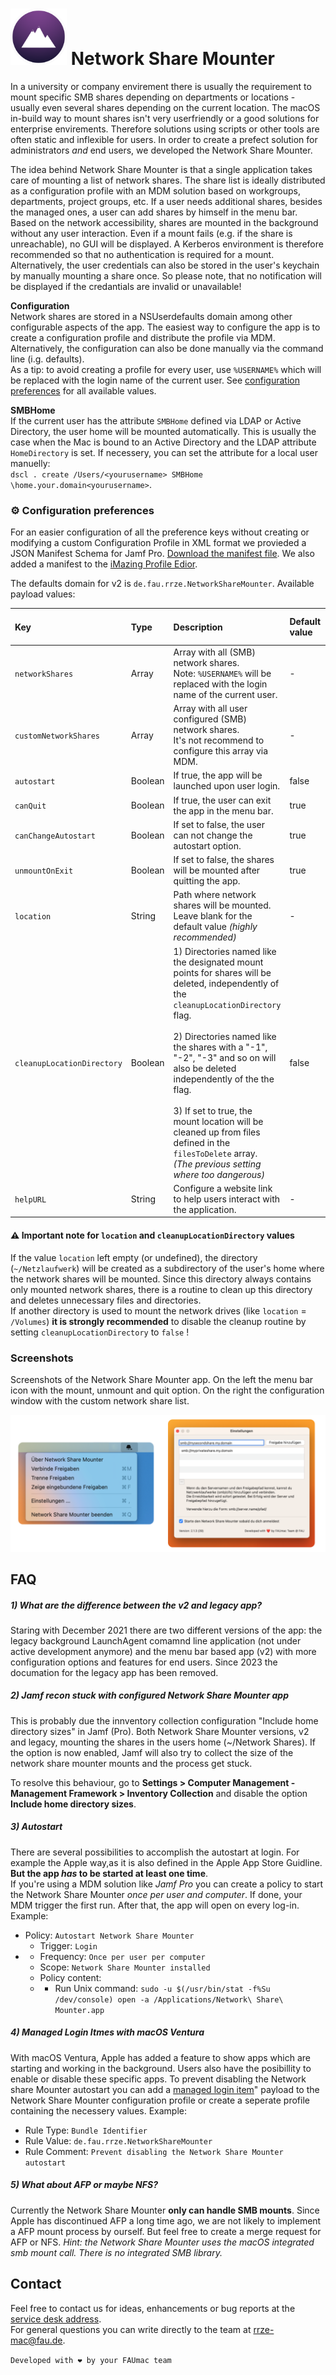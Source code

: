 # <img src="networkShareMounter.png" alt="drawing" width="90px"/> Network Share Mounter 

In a university or company envirement there is usually the requirement to mount specific SMB shares depending on departments or locations - usually even several shares depending on the current location. The macOS in-build way to mount shares isn't very userfriendly or a good solutions for enterprise envirements. Therefore solutions using scripts or other tools are often static and inflexible for users. In order to create a prefect solution for administrators _and_ end users, we developed the Network Share Mounter.

The idea behind Network Share Mounter is that a single application takes care of mounting a list of network shares. The share list is ideally distributed as a configuration profile with an MDM solution based on workgroups, departments, project groups, etc. If a user needs additional shares, besides the managed ones, a user can add shares by himself in the menu bar.   
Based on the network accessibility, shares are mounted in the background without any user interaction. Even if a mount fails (e.g. if the share is unreachable), no GUI will be displayed. A Kerberos environment is therefore recommended so that no authentication is required for a mount. Alternatively, the user credentials can also be stored in the user's keychain by manually mounting a share once. So please note, that no notification will be displayed if the credantials are invalid or unavailable!  

**Configuration**  
Network shares are stored in a NSUserdefaults domain among other configurable aspects of the app. The easiest way to configure the app is to create a configuration profile and distribute the profile via MDM. Alternatively, the configuration can also be done manually via the command line (i.g. defaults).   
As a tip: to avoid creating a profile for every user, use `%USERNAME%` which will be replaced with the login name of the current user. See [configuration preferences](#configuration-preferences) for all available values. 

**SMBHome**  
If the current user has the attribute `SMBHome` defined via LDAP or Active Directory, the user home will be mounted automatically. This is usually the case when the Mac is bound to an Active Directory and the LDAP attribute `HomeDirectory` is set. If necessery, you can set the attribute for a local user manuelly:  
 `dscl . create /Users/<yourusername> SMBHome \home.your.domain<yourusername>`.

### ⚙️ Configuration preferences
For an easier configuration of all the preference keys without creating or modifying a custom Configuration Profile in XML format we provieded a JSON Manifest Schema for Jamf Pro. [Download the manifest file](https://gitlab.rrze.fau.de/faumac/networkShareMounter/-/blob/master/jamf-manifests/Network%20Share%20Mounter.json). We also added a manifest to the [iMazing Profile Edior](https://imazing.com/profile-editor). 

 The defaults domain for v2 is `de.fau.rrze.NetworkShareMounter`. Available payload values: 

| Key                 | Type  | Description            | Default value | Aviable with version | Required? | Example |
| :------------------ | :---- | :---------------------|:-------------------------------------- | --------------------------------- | ------- | ---- |
| `networkShares`     | Array | Array with all (SMB) network shares.    <br />Note: `%USERNAME%` will be replaced with the login name of the current user. | - | all | - |`smb://filer.your.domain/share`<br />`smb://homefiler.your.domain/%USERNAME%`|
| `customNetworkShares` | Array | Array with all user configured (SMB) network shares. <br />It's not recommend to configure this array via MDM. | - | all | optional |`smb://myhomefiler.my.domain/share`|
| `autostart` | Boolean | If true, the app will be launched upon user login. | false | >=2.0.0 | optional ||
| `canQuit` | Boolean | If true, the user can exit the app in the menu bar. | true | >=2.0.0 | optional ||
| `canChangeAutostart` | Boolean | If set to false, the user can not change the autostart option. | true | >=2.0.0 | optional ||
| `unmountOnExit` | Boolean | If set to false, the shares will be mounted after quitting the app. | true | >=2.0.0 | optional ||
| `location` | String | Path where network shares will be mounted. <br />Leave blank for the default value *(highly recommended)* | - | >=2.1.0 | optional | `/Volumes` |
| `cleanupLocationDirectory` | Boolean | 1) Directories named like the designated mount points for shares will be deleted, independently of the `cleanupLocationDirectory` flag.    <br /><br />2) Directories named like the shares with a "-1", "-2", "-3" and so on will also be deleted independently of the the flag.    <br /><br />3) If set to true, the mount location will be cleaned up from files defined in the `filesToDelete` array.   <br />*(The previous setting where too dangerous)* | false | >=2.1.0 | - | `false` |
| `helpURL` | String | Configure a website link to help users interact with the application. | - | >=2.0.0 | optional |https://www.anleitungen.rrze.fau.de/betriebssysteme/apple-macos-und-ios/macos/#networksharemounter|

#### ⚠️ Important note for `location` and `cleanupLocationDirectory` values
If the value `location` left empty (or undefined), the directory (`~/Netzlaufwerk`) will be created as a subdirectory of the user's home where the network shares will be mounted. Since this directory always contains only mounted network shares, there is a routine to clean up this directory and deletes unnecessary files and directories.    
If another directory is used to mount the network drives (like `location` = `/Volumes`) **it is strongly recommended** to disable the cleanup routine by setting `cleanupLocationDirectory` to `false` !

### Screenshots
Screenshots of the Network Share Mounter app. On the left the menu bar icon with the mount, unmount and quit option. On the right the configuration window with the custom network share list.

<img src="networkShareMounterv2Screenshot.png" />  

## FAQ
##### **1) What are the difference between the v2 and legacy app?**  

Staring with December 2021 there are two different versions of the app: the legacy background LaunchAgent comamnd line application (not under active development anymore) and the menu bar based app (v2) with more configuration options and features for end users. Since 2023 the documation for the legacy app has been removed.

##### **2) Jamf recon stuck with configured Network Share Mounter app**  
This is probably due the innventory collection configuration "Include home directory sizes" in Jamf (Pro). Both Network Share Mounter versions, v2 and legacy, mounting the shares in the users home (~/Network Shares). If the option is now enabled, Jamf will also try to collect the size of the network share mounter mounts and the process get stuck.

To resolve this behaviour, go to **Settings > Computer Management - Management Framework > Inventory Collection** and disable the option **Include home directory sizes**.

##### 3) Autostart 

There are several possibilities to accomplish the autostart at login. For example the Apple way,as it is also defined in the Apple App Store Guidline. **But the app *has* to be started at least one time**.  
If you're using a MDM solution like *Jamf Pro* you can create a policy to start the Network Share Mounter _once per user and computer_. If done, your MDM trigger the first run. After that, the app will open on every log-in. Example: 

- Policy: `Autostart Network Share Mounter`
  - Trigger: `Login`
- - Frequency: `Once per user per computer`
  - Scope: `Network Share Mounter installed`
  - Policy content:
  - - Run Unix command: `sudo -u $(/usr/bin/stat -f%Su /dev/console) open -a /Applications/Network\ Share\ Mounter.app`

##### **4) Managed Login Itmes with macOS Ventura**

With macOS Ventura, Apple has added a feature to show apps which are starting and working in the background. Users also have the posibillity to enable or disable these specific apps. To prevent disabling the Network share Mounter autostart you can add a [managed login item](https://support.apple.com/guide/deployment/managed-login-items-payload-settings-dep07b92494/web)" payload to the Network Share Mounter configuration profile or create a seperate profile containing the necessery values. Example:

* Rule Type: `Bundle Identifier`
* Rule Value: `de.fau.rrze.NetworkShareMounter`
* Rule Comment: `Prevent disabling the Network Share Mounter autostart`

##### **5) What about AFP or maybe NFS?**
Currently the Network Share Mounter **only can handle SMB mounts**. Since Apple has discontinued AFP a long time ago, we are not likely to implement a AFP mount process by ourself. But feel free to create a merge request for AFP or NFS. 
_Hint: the Network Share Mounter uses the macOS integrated smb mount call. There is no integrated SMB library._



## Contact

Feel free to contact us for ideas, enhancements or bug reports at the [service desk address](mailto:rrze-gitlab+faumac-networksharemounter-506-issue-@fau.de).    
For general questions you can write directly to the team at [rrze-mac@fau.de](mailto:rrze-mac@fau.de).

`Developed with ❤️ by your FAUmac team`
